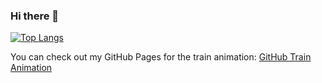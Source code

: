 ### Hi there 👋

[![Top Langs](https://github-readme-stats.vercel.app/api/top-langs/?username=analuizalemos)](https://github.com/anuraghazra/github-readme-stats)

You can check out my GitHub Pages for the train animation:
[GitHub Train Animation](https://analuizalemos.github.io/train)
